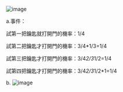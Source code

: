 ![image](https://github.com/user-attachments/assets/8fbf9cc5-74ec-4e1d-ba54-fafa84a0945c)

a.事件：

  試第一把鑰匙就打開門的機率：1/4

  試第二把鑰匙才打開門的機率：3/4*1/3=1/4

  試第三把鑰匙才打開門的機率：3/4*2/3*1/2=1/4

  試第四把鑰匙才打開門的機率：3/4*2/3*1/2*1=1/4

b.
![image](https://github.com/user-attachments/assets/588c09e5-f6b5-4ff3-b231-c971dc42a066)




